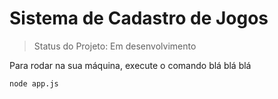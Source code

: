 <h1> Sistema de Cadastro de Jogos</h1>

> Status do Projeto: Em desenvolvimento

Para rodar na sua máquina, execute o comando blá blá blá

```
node app.js
```
